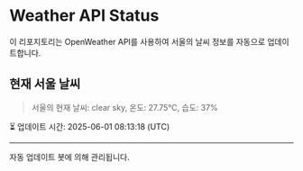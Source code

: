 
# Weather API Status

이 리포지토리는 OpenWeather API를 사용하여 서울의 날씨 정보를 자동으로 업데이트합니다.

## 현재 서울 날씨
> 서울의 현재 날씨: clear sky, 온도: 27.75°C, 습도: 37%

⏳ 업데이트 시간: 2025-06-01 08:13:18 (UTC)

---
자동 업데이트 봇에 의해 관리됩니다.
